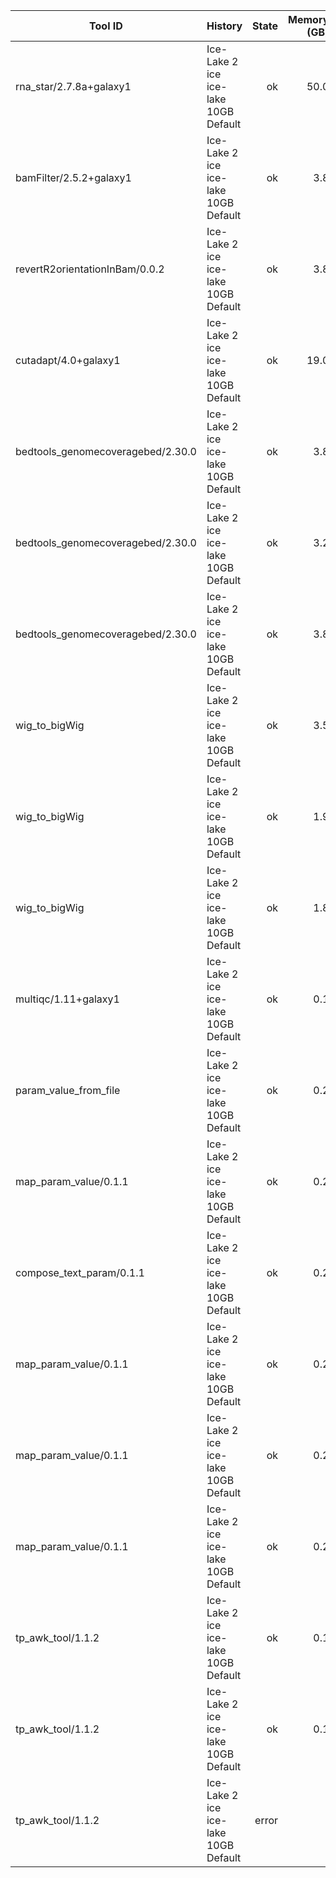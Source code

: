 | Tool ID | History | State | Memory (GB) | Runtime (sec)|
|---|---|---:|---:|---:|
| rna_star/2.7.8a+galaxy1 | Ice-Lake 2 ice ice-lake 10GB Default | ok | 50.0 |  1522 |
| bamFilter/2.5.2+galaxy1 | Ice-Lake 2 ice ice-lake 10GB Default | ok | 3.8 |  1385 |
| revertR2orientationInBam/0.0.2 | Ice-Lake 2 ice ice-lake 10GB Default | ok | 3.8 |   840 |
| cutadapt/4.0+galaxy1 | Ice-Lake 2 ice ice-lake 10GB Default | ok | 19.0 |   709 |
| bedtools_genomecoveragebed/2.30.0 | Ice-Lake 2 ice ice-lake 10GB Default | ok | 3.8 |   373 |
| bedtools_genomecoveragebed/2.30.0 | Ice-Lake 2 ice ice-lake 10GB Default | ok | 3.2 |   288 |
| bedtools_genomecoveragebed/2.30.0 | Ice-Lake 2 ice ice-lake 10GB Default | ok | 3.8 |   280 |
| wig_to_bigWig | Ice-Lake 2 ice ice-lake 10GB Default | ok | 3.5 |    46 |
| wig_to_bigWig | Ice-Lake 2 ice ice-lake 10GB Default | ok | 1.9 |    24 |
| wig_to_bigWig | Ice-Lake 2 ice ice-lake 10GB Default | ok | 1.8 |    22 |
| multiqc/1.11+galaxy1 | Ice-Lake 2 ice ice-lake 10GB Default | ok | 0.1 |     8 |
| param_value_from_file | Ice-Lake 2 ice ice-lake 10GB Default | ok | 0.2 |     4 |
| map_param_value/0.1.1 | Ice-Lake 2 ice ice-lake 10GB Default | ok | 0.2 |     4 |
| compose_text_param/0.1.1 | Ice-Lake 2 ice ice-lake 10GB Default | ok | 0.2 |     4 |
| map_param_value/0.1.1 | Ice-Lake 2 ice ice-lake 10GB Default | ok | 0.2 |     4 |
| map_param_value/0.1.1 | Ice-Lake 2 ice ice-lake 10GB Default | ok | 0.2 |     3 |
| map_param_value/0.1.1 | Ice-Lake 2 ice ice-lake 10GB Default | ok | 0.2 |     3 |
| tp_awk_tool/1.1.2 | Ice-Lake 2 ice ice-lake 10GB Default | ok | 0.1 |     1 |
| tp_awk_tool/1.1.2 | Ice-Lake 2 ice ice-lake 10GB Default | ok | 0.1 |     1 |
| tp_awk_tool/1.1.2 | Ice-Lake 2 ice ice-lake 10GB Default | error |  |  |
